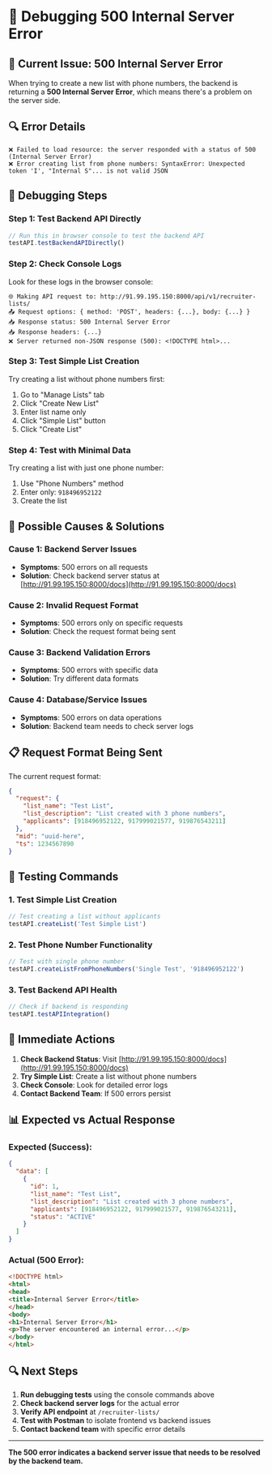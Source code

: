 # 🔧 Debugging 500 Internal Server Error

## 🚨 **Current Issue: 500 Internal Server Error**

When trying to create a new list with phone numbers, the backend is returning a **500 Internal Server Error**, which means there's a problem on the server side.

## 🔍 **Error Details**

```
❌ Failed to load resource: the server responded with a status of 500 (Internal Server Error)
❌ Error creating list from phone numbers: SyntaxError: Unexpected token 'I', "Internal S"... is not valid JSON
```

## 🧪 **Debugging Steps**

### **Step 1: Test Backend API Directly**
```javascript
// Run this in browser console to test the backend API
testAPI.testBackendAPIDirectly()
```

### **Step 2: Check Console Logs**
Look for these logs in the browser console:
```
🌐 Making API request to: http://91.99.195.150:8000/api/v1/recruiter-lists/
📤 Request options: { method: 'POST', headers: {...}, body: {...} }
📥 Response status: 500 Internal Server Error
📥 Response headers: {...}
❌ Server returned non-JSON response (500): <!DOCTYPE html>...
```

### **Step 3: Test Simple List Creation**
Try creating a list without phone numbers first:
1. Go to "Manage Lists" tab
2. Click "Create New List"
3. Enter list name only
4. Click "Simple List" button
5. Click "Create List"

### **Step 4: Test with Minimal Data**
Try creating a list with just one phone number:
1. Use "Phone Numbers" method
2. Enter only: `918496952122`
3. Create the list

## 🔧 **Possible Causes & Solutions**

### **Cause 1: Backend Server Issues**
- **Symptoms**: 500 errors on all requests
- **Solution**: Check backend server status at [http://91.99.195.150:8000/docs](http://91.99.195.150:8000/docs)

### **Cause 2: Invalid Request Format**
- **Symptoms**: 500 errors only on specific requests
- **Solution**: Check the request format being sent

### **Cause 3: Backend Validation Errors**
- **Symptoms**: 500 errors with specific data
- **Solution**: Try different data formats

### **Cause 4: Database/Service Issues**
- **Symptoms**: 500 errors on data operations
- **Solution**: Backend team needs to check server logs

## 📋 **Request Format Being Sent**

The current request format:
```json
{
  "request": {
    "list_name": "Test List",
    "list_description": "List created with 3 phone numbers",
    "applicants": [918496952122, 917999021577, 919876543211]
  },
  "mid": "uuid-here",
  "ts": 1234567890
}
```

## 🧪 **Testing Commands**

### **1. Test Simple List Creation**
```javascript
// Test creating a list without applicants
testAPI.createList('Test Simple List')
```

### **2. Test Phone Number Functionality**
```javascript
// Test with single phone number
testAPI.createListFromPhoneNumbers('Single Test', '918496952122')
```

### **3. Test Backend API Health**
```javascript
// Check if backend is responding
testAPI.testAPIIntegration()
```

## 🚨 **Immediate Actions**

1. **Check Backend Status**: Visit [http://91.99.195.150:8000/docs](http://91.99.195.150:8000/docs)
2. **Try Simple List**: Create a list without phone numbers
3. **Check Console**: Look for detailed error logs
4. **Contact Backend Team**: If 500 errors persist

## 📊 **Expected vs Actual Response**

### **Expected (Success)**:
```json
{
  "data": [
    {
      "id": 1,
      "list_name": "Test List",
      "list_description": "List created with 3 phone numbers",
      "applicants": [918496952122, 917999021577, 919876543211],
      "status": "ACTIVE"
    }
  ]
}
```

### **Actual (500 Error)**:
```html
<!DOCTYPE html>
<html>
<head>
<title>Internal Server Error</title>
</head>
<body>
<h1>Internal Server Error</h1>
<p>The server encountered an internal error...</p>
</body>
</html>
```

## 🔍 **Next Steps**

1. **Run debugging tests** using the console commands above
2. **Check backend server logs** for the actual error
3. **Verify API endpoint** at `/recruiter-lists/`
4. **Test with Postman** to isolate frontend vs backend issues
5. **Contact backend team** with specific error details

---

**The 500 error indicates a backend server issue that needs to be resolved by the backend team.**

